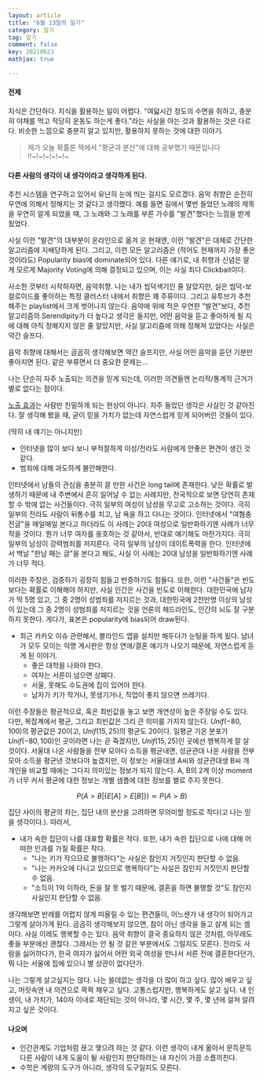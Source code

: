 ```yaml
---
layout: article
title: "6월 13일의 일기"
category: 일기
tag: 일기
comment: false
key: 20210623
mathjax: true

---
```


#### 전제
지식은 간단하다. 지식을 활용하는 일이 어렵다. "여덟시간 정도의 수면을 취하고, 충분히 야채를 먹고 적당히 운동도 하는게 좋다."라는 사실을 아는 것과 활용하는 것은 다르다. 비슷한 느낌으로 충분히 알고 있지만, 활용하지 못하는 것에 대한 이야기.

> 제가 오늘 확률론 책에서 "평균과 분산"에 대해 공부했기 때문입니다 !!~!~!~!~!~!~

#### 다른 사람의 생각이 내 생각이라고 생각하게 된다.
추천 시스템을 연구하고 있어서 유난히 눈에 띄는 걸지도 모르겠다. 음악 취향은 순전히 우연에 의해서 정해지는 것 같다고 생각했다. 예를 들면 길에서 몇번 들었던 노래의 제목을 우연히 알게 되었을 때, 그 노래와 그 노래를 부른 가수를 "발견"했다는 느낌을 받게 됬었다.

사실 이런 "발견"의 대부분이 온라인으로 옮겨 온 현재엔, 이런 "발견"은 대체로 간단한 알고리즘에 지배당하게 된다. 그리고, 이런 모든 알고리즘은 (적어도 현재까지 가장 좋은 것이라도) Popularity bias에 dominate되어 있다. 다른 얘기로, 내 취향과 신념은 알게 모르게 Majority Voting에 의해 결정되고 있으며, 이는 사실 죄다 Clickbait이다.

사소한 것부터 시작하자면, 음악취향. 나는 내가 씹덕색기인 줄 알았지만, 실은 씹덕-보컬로이드를 좋아하는 특정 클러스터 내에서 취향은 꽤 주류이다. 그리고 유투브가 추천해주는 playlist에서 크게 벗어나지 않는다. 음악에 위에 적은 우연한 "발견"보다, 추천 알고리즘의 Serendipity가 더 높다고 생각은 들지만, 어떤 음악을 듣고 좋아하게 될 지에 대해 아직 정해지지 않은 줄 알았지만, 사실 알고리즘에 의해 정해져 있었다는 사실은 약간 슬프다.

음악 취향에 대해서는 곰곰히 생각해보면 약간 슬프지만, 사실 어떤 음악을 듣던 기분만 좋아지면 된다. 같은 부류면서 더 중요한 문제는...


나는 단순히 자주 노출되는 의견을 믿게 되는데, 이러한 의견들엔 논리적/통계적 근거가 별로 없다는 점이다.


[노출 효과](https://en.wikipedia.org/wiki/Mere-exposure_effect)는 사람만 친밀하게 되는 현상이 아니다. 자주 들었던 생각은 사실인 것 같아진다. 잘 생각해 봤을 때, 굳이 믿을 가치가 없는데 자연스럽게 믿게 되어버린 것들이 있다.

(딱히 내 얘기는 아니지만)
- 인터넷을 많이 보다 보니 부적절하게 이성/전라도 사람에게 안좋은 편견이 생긴 것 같다.
- 범죄에 대해 과도하게 불안해한다.

인터넷에서 남들의 관심을 충분히 끌 만한 사건은 long tail에 존재한다. 낮은 확률로 발생하기 때문에 내 주변에서 흔히 일어날 수 없는 사례지만, 전국적으로 보면 당연히 존재할 수 밖에 없는 사건들이다. 극히 일부의 여성이 남성을 무고로 고소하는 것이다. 극히 일부의 전라도 사람이 뒤통수를 치고, 남 욕을 하고 다니는 것이다. 인터넷에서 "여혐충전글"을 매일매일 본다고 하더라도 이 사례는 20대 여성으로 일반화하기엔 사례가 너무 적을 것이다. 뭔가 너무 여자를 옹호하는 것 같아서, 반대로 얘기해도 마찬가지다. 극히 일부의 남성이 강력범죄를 저지른다. 극히 일부의 남성이 데이트폭력을 한다. 인터넷에서 백날 "한남 패는 글"을 본다고 해도, 사실 이 사례는 20대 남성을 일반화하기엔 사례가 너무 적다.

이러한 주장은, 검증하기 굉장히 힘들고 반증하기도 힘들다. 또한, 이런 "사건들"은 빈도보다는 확률로 이해해야 하지만, 사실 인간은 사건을 빈도로 이해한다. 대한민국에 남자가 딱 5명 있고, 그 중 2명이 성범죄를 저지르는 것과, 대한민국에 2천만명 이상의 남성이 있는데 그 중 2명이 성범죄를 저지르는 것을 언론의 헤드라인도, 인간의 뇌도 잘 구분하지 못한다. 게다가, 표본은 popularity에 bias되어 draw된다.


- 최근 카카오 이슈 관련해서, 블라인드 앱을 설치만 해두다가 눈팅을 하게 됬다. 남녀가 모두 모이는 익명 게시판은 항상 연애/결혼 얘기가 나오기 때문에, 자연스럽게 듣게 된 이야기.
    - 좋은 대학을 나와야 한다.
    - 여자는 서른이 넘으면 상폐다.
    - 서울, 못해도 수도권에 집이 있어야 한다.
    - 남자가 키가 작거나, 못생기거나, 직업이 좋지 않으면 쓰레기다.

이런 주장들은 평균적으로, 혹은 최빈값을 놓고 보면 개연성이 높은 주장일 수도 있다. 다만, 복잡계에서 평균, 그리고 최빈값은 그리 큰 의미를 가지지 않는다. $Unif(-80, 100)$의 평균값은 20이고, $Unif(15, 25)$의 평균도 20이다. 일평균 기온 분포가 $Unif(-80, 100)$인 곳이라면 나는 곧 죽겠지만, $Unif(15, 25)$인 곳에선 행복하게 잘 살 것이다. 서울대 나온 사람들을 전부 모아다 소득을 평균내면, 성균관대 나온 사람을 전부 모아 소득을 평균낸 것보다야 높겠지만, 이 정보는 서울대생 A씨와 성균관대생 B씨 개개인을 비교할 때에는 그다지 의미있는 정보가 되지 않는다. A, B의 2계 이상 moment가 너무 커서 평균에 대한 정보는 개별 샘플에 대한 정보를 별로 주지 못한다.

$$
    P(A > B | \{E[A] > E[B] \}) \simeq P(A > B)
$$

집단 사이의 평균의 차는, 집단 내의 분산을 고려하면 무의미할 정도로 작다(고 나는 믿을 생각이다.). 따라서,

- 내가 속한 집단이 나를 대표할 확률은 작다. 또한, 내가 속한 집단으로 나에 대해 어떠한 인과를 가질 확률은 작다.
    - "나는 키가 작으므로 불행하다"는 사실은 참인지 거짓인지 판단할 수 없음.
    - "나는 카카오에 다니고 있으므로 행복하다"는 사실은 참인지 거짓인지 판단할 수 없음.
    - "소득이 1억 이하라, 돈을 잘 못 벌기 때문에, 결혼을 하면 불행할 것"도 참인지 사실인지 판단할 수 없음.


생각해보면 반례를 어렵지 않게 떠올릴 수 있는 편견들이, 어느샌가 내 생각이 되어가고 그렇게 살아가게 된다. 곰곰히 생각해보지 않으면, 참이 아닌 생각을 들고 살게 되는 셈이다. 사실 이래도 행복할 수는 있다. 음악 취향이 결국 중요하지 않은 것처럼, 아무래도 좋을 부분에선 괜찮다. 그래서는 안 될 것 같은 부분에서도 그럴지도 모른다. 전라도 사람을 싫어하다가, 한국 여자가 싫어서 어떤 외국 여성을 만나서 서른 전에 결혼한다던가, 뭐 나는 서울에 집에 있으니 별 상관이 없다던가.

나는 그렇게 살고싶지는 않다. 나는 쓸데없는 생각을 더 많이 하고 싶다. 많이 배우고 싶고, 머릿속엔 내 의견으로 꽉꽉 채우고 싶다. 고통스럽지만, 행복하게도 살고 싶다. 내 인생이, 내 가치가, 140자 이내로 재단되는 것이 아니라, 몇 시간, 몇 주, 몇 년에 걸쳐 알려지고 싶은 것이다.


#### 나오며
- 인간관계도 기업처럼 끊고 맺으려 하는 것 같다. 이런 생각이 내게 옮아서 문득문득 다른 사람이 내게 도움이 될 사람인지 판단하려는 내 자신이 가끔 소름끼친다.
- 수학은 계량의 도구가 아니라, 생각의 도구일지도 모른다.